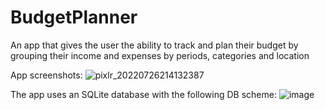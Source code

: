 # BudgetPlanner
An app that gives the user the ability to track and plan their budget by grouping their income and expenses by periods, categories and location

App screenshots:
![pixlr_20220726214132387](https://user-images.githubusercontent.com/32682273/181098664-b0fd0eb9-0b44-4927-a852-0c0ef1d4c27a.jpg)

The app uses an SQLite database with the following DB scheme:
![image](https://user-images.githubusercontent.com/32682273/181098830-f97bf6bf-4385-49bc-b3e6-0538cc47fe8d.png)
